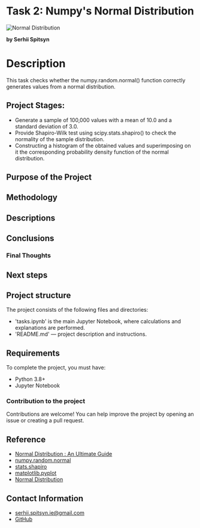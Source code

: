 # Task 2: Numpy's Normal Distribution
![Normal Distribution](https://cdn.analyticsvidhya.com/wp-content/uploads/2021/05/51240maxresdefault.jpg)

**by Serhii Spitsyn**

# Description
This task checks whether the numpy.random.normal() function correctly generates values ​​from a normal distribution.

## Project Stages:
- Generate a sample of 100,000 values with a mean of 10.0 and a standard deviation of 3.0.
- Provide Shapiro-Wilk test using scipy.stats.shapiro() to check the normality of the sample distribution.
- Constructing a histogram of the obtained values and superimposing on it the corresponding probability density function of the normal distribution.


## Purpose of the Project 


## Methodology


## Descriptions


## Conclusions


### Final Thoughts


## Next steps


## Project structure
The project consists of the following files and directories:
- 'tasks.ipynb' is the main Jupyter Notebook, where calculations and explanations are performed.
- 'README.md' — project description and instructions.


## Requirements
To complete the project, you must have:
- Python 3.8+
- Jupyter Notebook


### Contribution to the project
Contributions are welcome! You can help improve the project by opening an issue or creating a pull request.

## Reference
- [Normal Distribution : An Ultimate Guide](https://www.analyticsvidhya.com/blog/2021/05/normal-distribution-an-ultimate-guide/)
- [numpy.random.normal](https://numpy.org/doc/2.0/reference/random/generated/numpy.random.normal.html)
- [stats.shapiro](https://docs.scipy.org/doc/scipy/reference/generated/scipy.stats.shapiro.html)
- [matplotlib.pyplot](https://matplotlib.org/stable/api/pyplot_summary.html)
- [Normal Distribution](https://docs.scipy.org/doc/scipy/tutorial/stats/continuous_norm.html)


## Contact Information
- <serhii.spitsyn.ie@gmail.com>
- [GitHub](https://github.com/ShamansIT)